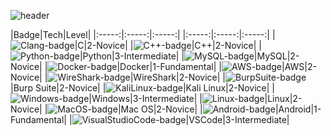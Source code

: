 ![header](https://capsule-render.vercel.app/api?type=venom&height=300&color=gradient&text=Done%20Is%20Better%20Than%20Perfect&fontColor=111111&fontAlignY=40&animation=twinkling&stroke=00FF00&strokeWidth=2&desc=ReThinkIn&descSize=30&fontSize=60)

|Badge|Tech|Level|
|:-----:|:-----:|:-----:|  |:-----:|:-----:|:-----:|
|![Clang-badge](https://img.shields.io/badge/C-A8B9CC?style=for-the-badge&logo=C&logoColor=white)|C|2-Novice|
|![C++-badge](https://img.shields.io/badge/C++-00599C?style=for-the-badge&logo=C%2B%2B&logoColor=white)|C++|2-Novice|
|![Python-badge](https://img.shields.io/badge/Python-3776AB?style=for-the-badge&logo=Python&logoColor=white)|Python|3-Intermediate|
|![MySQL-badge](https://img.shields.io/badge/MySQL-4479A1?style=for-the-badge&logo=MySQL&logoColor=white)|MySQL|2-Novice|
|![Docker-badge](https://img.shields.io/badge/Docker-2496ED?style=for-the-badge&logo=Docker&logoColor=white)|Docker|1-Fundamental|
|![AWS-badge](https://img.shields.io/badge/Amazon_AWS-232F3E?style=for-the-badge&logo=AmazonAWS&logoColor=white)|AWS|2-Novice|
|![WireShark-badge](https://img.shields.io/badge/WireShark-1679A7?style=for-the-badge&logo=WireShark&logoColor=white)|WireShark|2-Novice|
|![BurpSuite-badge](https://img.shields.io/badge/Burp_Suite-FF6633?style=for-the-badge&logo=BurpSuite&logoColor=white)|Burp Suite|2-Novice|
|![KaliLinux-badge](https://img.shields.io/badge/KaliLinux-557C94?style=for-the-badge&logo=kalilinux&logoColor=white)|Kali Linux|2-Novice|
|![Windows-badge](https://img.shields.io/badge/Windows-0078D4?style=for-the-badge&logo=windows&logoColor=white)|Windows|3-Intermediate|
|![Linux-badge](https://img.shields.io/badge/Linux-FCC624?style=for-the-badge&logo=linux&logoColor=white)|Linux|2-Novice|
|![MacOS-badge](https://img.shields.io/badge/MacOS-000000?style=for-the-badge&logo=macos&logoColor=white)|Mac OS|2-Novice|
|![Android-badge](https://img.shields.io/badge/Android-34A853?style=for-the-badge&logo=Android&logoColor=white)|Android|1-Fundamental|
|![VisualStudioCode-badge](https://img.shields.io/badge/VSCode-007ACC?style=for-the-badge&logo=visualstudiocode&logoColor=white)|VSCode|3-Intermediate|

<!--
NA - Not Applicable.
1 - Fundamental Awareness (basic knowledge)
2 - Novice (limited experience)
3 - Intermediate (practical application)
4 - Advanced (applied theory)
5 - Expert (recognized authority)
-->

<!--
**ymiwm/ymiwm** is a ✨ _special_ ✨ repository because its `README.md` (this file) appears on your GitHub profile.

### Hi there 👋

Here are some ideas to get you started:

- 🔭 I’m currently working on ****
- 🌱 I’m currently learning ****
- 👯 I’m looking to collaborate on ****
- 🤔 I’m looking for help with ****
- 💬 Ask me about ****
- 📫 How to reach me: ****
- 😄 Pronouns: ****
- ⚡ Fun fact: ****
-->
